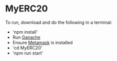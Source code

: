 # MyERC20

To run, download and do the following in a terminal:

* 'npm install'
* Run [Ganache](https://www.trufflesuite.com/ganache)
* Ensure [Metamask](https://metamask.io/) is installed
* 'cd MyERC20'
* 'npm run start'
